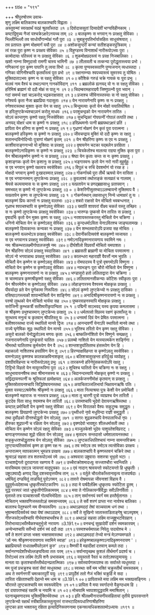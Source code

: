 +++
title = "१९१"

+++
श्रीपुरुषोत्तम उवाच-  
शृणु लक्ष्मि बालिकाश्च बालकाश्चापि विह्वलाः ।  
अस्तुवन्मां स्वरक्षार्थं यदहं श्रुतवाँस्तदा ॥१ ॥
दिवोदाससुतां दिव्यादेवीं भाग्यविहीनकाम् ।  
कष्टाद्विमुच्य नैजां यश्चक्रेऽक्षरेऽनयच्च ताम् ॥२ ॥
बालकृष्णः स भगवान् नः प्ररक्षतु सेविकाः ।  
भिल्लीभिल्लौ तव साधोर्योगान्मोक्षं गतौ पुरा ॥३ ॥
सुबाहुनृपतिर्भार्यासहितः साधुसंश्रयात् ।  
तव प्रतापतः कृष्ण मोक्षमार्गं ययौ पुरा ॥४ ॥
अशोकसुन्दरीं कन्यां सतीशङ्करपुत्रिकाम् ।  
त्वं ररक्ष पुरा कृष्ण नः प्ररक्षय सेविकाः ॥५ ॥
विहुण्डस्य विनाशार्थं नारीरूपोऽभवः पुरा ।  
कामोदायाः पतिस्त्वं स नः प्ररक्षतु सेविकाः ॥६ ॥
शुकमोक्षप्रदस्त्वं नः प्ररक्ष निजबालिकाः ।  
खशो नाम्ना विष्णुदासो रामणी चास्य भामिनी ॥७ ॥
लीलावती च तत्कन्या पुरोद्धृतास्त्वया प्रभो ।  
गणिकानां पुरा कृष्ण पापानि तु त्वया विभो ॥८ ॥
कृत्वा पुण्यस्वरूपाणि पुण्यजनान् व्यधास्तदा ।  
गणिका योगिनीश्चापि कृतवाँस्त्वं पुरा प्रभो ॥९ ॥
रक्षानाम्न्याः श्वपच्यास्त्वं सुमरस्य तु योषितः ।  
मुक्तिदाताऽभवः कृष्ण नः स रक्षतु सेविकाः ॥१ ०॥
कौशिकं गरुडं चक्रे गायकं यः पुरा प्रभुः ।  
मालवं नाम वैश्यं च तथाऽन्यान् गानकोविदान् ॥११ ॥
ब्रह्मलोकं ह्यनयद् यो नः स रक्षतु सेविकाः ।  
हरिमिश्रं ब्राह्मणं यो ददौ मोक्षं स पातु नः ॥१ २॥
चिदम्बरामहाराज्ञ्यै जिष्णुपत्न्यै पुरा भवान् ।  
गदां समर्प्य रक्षां चाऽकरोद् भद्रकराक्षसात् ॥१ ३॥
प्रजाश्च जीविनास्तस्याः स नो रक्षतु सेविकाः ।  
रणेश्वर्यः कृता नैजा ब्रह्मप्रिया गदासुताः ॥१४॥
येन नारायणेनापि कृष्णः स नः प्ररक्षतु ।  
रणेश्वरास्तथा मुक्ताः कृता येन स रक्षतु ॥१५॥
बिन्दुमत्याः कृतो येन मोक्षो ययातियोषितः ।  
स हरिलुण्टकेभ्यश्चाऽवनं करोतु माधवः ॥१६॥
परशुचन्द्रको येन नारायणेन तारितः ।  
सोऽयं कान्तगुणः कृष्णो रक्षतु निजसेविकाः ॥१७॥
सुचन्द्रिकां गोपपत्नीं गोपालं तत्पतिं तथा ।  
अनयद् योक्षरं धाम स कृष्णो नः प्ररक्षतु ॥१८॥
हरिप्रथमनोः पत्नी ब्रह्मपथाऽक्षरं प्रतिं ।  
प्रापिता येन हरिणा स कृष्णो नः प्ररक्षतु ॥१ ९॥
गृध्राणां मोक्षणं येन कृतं पुरा परात्मना ।  
बालकृष्णो हरिकृष्णः स कृष्णो नः प्ररक्षतु ॥२०॥
जीवचन्द्राय मुक्तिं यो ददौ कृष्णः स रक्षतु ।  
शतानन्दविनोदिन्योः पुत्राणां मोक्षणं कृतम् ॥२१ ॥
येन श्रीहरिणा कृष्णः स एव नः प्ररक्षतु ।  
काशीवाराङ्गनाभ्यो यो मुक्तिदः स प्ररक्षतु ॥२२॥
वृषायनेन चटका यद्बलेन प्ररक्षिता ।  
बालकृष्णोऽनादिकृष्णः स कृष्णो नः प्ररक्षतु ॥२३ ॥
चित्रकेतोश्च मालत्या राज्ञ्या मुक्तिः कृता पुरा ।  
येन श्रीबालकृष्णेन कृष्णो नः स प्ररक्षतु ॥२४॥
श्रेष्ठा येन कृताः सन्तः स नः कृष्णः प्ररक्षतु ।  
कृशाङ्गकः कृतो येन कृशानुः स प्ररक्षतु ॥२५॥
भङ्गास्वनः कृतो येन नरो नारी मुहुर्मुहुः ।  
स एव भगवान् कृष्णो रक्षत्वत्र स्वसेविकाः ॥१६॥
विपुलं च रुचिं देवशर्माणं यो ररक्ष ह ।  
मोक्षदो भगवान् कृष्णो दुःखादस्मात् प्ररक्षतु ॥२७॥
गोकर्णाख्ये पुरा तीर्थे ऋषयो येन वासिता ।  
स एव भगवानस्मान् लुण्टकेभ्यः प्ररक्षतु ॥२८ ॥
कुवलाश्वं तथोत्तङ्कं सत्यव्रतं च गालवम् ।  
श्रेयसे कल्पयामास यः स कृष्णः प्ररक्षतु ॥२९॥
यत्प्रतापेन च प्रणद्ब्रह्मसाधुः प्रतापवान् ।  
समभवत् स कृष्णो नो लुण्टकेभ्यः प्ररक्षतु ॥३ ० ॥
केशरिणीसुतश्चाऽऽलम्बायनो मुक्तिमाप वै ।  
यत्प्रतापेन कृष्णः स लुण्टकेभ्यः प्ररक्षतु ॥३ १ ॥
गोकर्णस्थान् लक्षसाधून् निन्ये धामाक्षरं तु यः ।  
बालकृष्णं प्रियः कान्तो नः प्ररक्षतु वल्लभाः ॥३२॥
शबरो राक्षसो येन मोचितो भवबन्धनात् ।  
गृध्रश्च श्वपचश्चापि स कृष्णोऽवतु सेविकाः ॥३३॥
ख्यातिं शापपरां वीक्ष्य चकर्त यस्तु तच्छिरः ।  
स नः कृष्णो लुण्टकेभ्यः प्ररक्षतु स्वसेविकाः ॥३४॥
भारुण्डः पुष्कसो येन तारितः स प्ररक्षतु ।  
वृषादर्भिः कृतो येन मुक्तः कृष्णः स रक्षतु ॥३५॥
नरशायस्तस्करस्तु मोचितो येन चक्रिणा ।  
धनिनो मोचिता येन स कृष्णोऽवतु सेविकाः ॥३६॥
कुन्दधर्माऽविता येनाऽवितश्च जाङ्घलामखः ।  
बालकृष्णो दिव्यकान्तः कन्यका नः प्ररक्षतु ॥३७॥
येन शम्भलवारोऽपि प्रजया सह मोचितः ।  
बालःकृष्णो वल्लभोऽत्र प्ररक्षतु स्वसेविकाः ॥३८॥
देवानीकदिव्यवंशे बालकृष्णो व्यजायत ।  
स एव भगवानत्र प्ररक्षतु स्वसेविकाः ॥३९॥
नमोऽनादिकृष्णनारायणाय स्वामिने नमः ।  
नमः श्रीकम्भरालक्ष्मीगोपालजनुषे नमः ॥४०॥
दीर्घशीलो विप्रवर्यो मोचितो यमपाशतः ।  
येन श्रीहरिणा सोऽयं प्ररक्षतु स्वदासिकाः ॥४१ ॥
ब्रह्मसती ब्राह्मणी या मोचिता परमात्मना ।  
सोऽयं नो भगवान्नाथः प्ररक्षतु स्वसेविकाः ॥४२॥
कालन्धरा महाराज्ञी वैवर्त्तो नाम भूपतिः ।  
मोचितौ येन कृष्णेन स कृष्णोऽवतु सेविकाः ॥४३॥
रोमपादस्य वै पुत्रो वृषगमोऽपि विष्णुना ।  
मोचितो येन कृष्णेन स कृष्णोऽवतु सेविकाः ॥४४॥
नग्रभङ्गः पुरा चौरो मोचितो येन विष्णुना ।  
बालकृष्णः कृष्णनारायणो नः स प्ररक्षतु ॥४५॥
भण्डासुरो हतो ललिताद्वारा येन चक्रिणा ।  
स चास्मान्नत्र कृष्णश्रीकृष्णो रक्षतु सेविकाः ॥४६॥
ललितामानसीकन्याः कोटिशः स्वीकृताः पुरा ।  
येन श्रीपरमेशेन स कृष्णोऽवतु सेविकाः ॥४७॥
लोहाङ्गारस्य वैश्यस्य मोक्षकृन्नः प्ररक्षतु ।  
पीवर्याद्या व्रते येन पूर्णकामा निरूपिताः ॥४८॥
सोऽयं कृष्णो लुण्टकेभ्यो नः प्ररक्षतु दासिकाः ।  
वसिष्ठाऽगस्त्यकौ शापान्मोचितौ येन शार्ङ्गिणा ॥४९॥
अनादिश्रीकृष्णनारायणो नः स प्ररक्षतु ।  
परुषो लुब्धको येन मोचितो भार्यया सह ॥५०॥
पुष्करवाहनस्यापि मोक्षकृन्नः प्ररक्षतु ।  
सरोजिनी कुम्भकर्त्री सतीश्वरीकृपान्विता ॥५ १ ॥
पद्मिनी साऽभवद् यस्य कृपया कमलासमा ।  
स श्रीकृष्णः प्रभुश्चास्मान् लुण्टकेभ्यः प्ररक्षतु ॥५ २॥
धर्मतपसो विप्रस्य रक्षणं कृतवाँस्तु यः ।  
सुरथस्य मनुत्वं च कृतवान् श्रीपतिस्तु यः ॥५ ३॥
धनवर्मा दिवं येन प्रेषितः परमात्मना ।  
बलीश्वरस्तथा राज्ये स्थापितो मानवे द्विजः ॥१४॥
आनन्दवर्णी येनाऽपि स्थापितो मानवे तथा ।  
राज्ये घृणेषिकः शूद्रः स्थापितो येन मानवे ॥५५॥
भूतिश्च तरितो येन कृष्ण रक्षतु सेविकाः ।  
असुरो बालको येनोद्धृतोऽस्य मणयः कृताः ॥५६॥
बाष्कलिर्नाशितो येन विष्णुर्नः सम्प्रक्षतु ।  
गजनारायणेनापि पुरुकृसरो घातितः ॥५७॥
प्रलम्बो नाशितो येन मत्स्यात्मकेन शार्ङ्गिणा ।  
भीमरथो घातितश्च कूर्मरूपेण येन वै ॥५८॥
शान्तशत्रुर्घातितश्च हंसरूपेण येन हि ।  
महाकालो नाशितश्च हयग्रीवेण येन तु ॥५९॥
हिरण्याक्षविहन्ता स कृष्णोऽवतु स्वसेविकाः ।  
वामनोऽवतु कृष्णश्च कालकाक्षविनाशकृत् ॥६०॥
बलिशत्र्वसुरहन्ता हरिर्दुःखं व्यपोहतु ।  
दशग्रीवविहन्ता च नारीरूपोऽवतु प्रभुः ॥६१ ॥
तारकघ्नो हरिर्नपुंसकरूपोऽपि रक्षतु ।  
टिट्टिभो विहतो येन मायूररूपिणा पुरा ॥६२॥
शुचिश्च घातितो येन चक्रिणा नः स रक्षतु ।  
साधुभावायनर्षेश्च तथा श्रीमानसस्य च ॥६३॥
चिदानन्दस्यापि मोक्षकृत् कृष्णो नः प्ररक्षतु ।  
सद्विद्यायनपत्नीं यः श्रुतिफलां ह्यमोक्षयत् ॥६४॥
अलर्कजननीमोक्षं कृतवान् स प्ररक्षतु ।  
मुक्तिस्रोतायनश्चापि सिद्धिवेषायनस्तथा ॥६५॥
अयाचिताञ्जलिभार्या भिक्षायनऋषिः पतिः ।  
मुक्ता यस्याऽऽश्रयेणैषः श्रीकृष्णो नः प्ररक्षतु ॥६६॥
माता नित्याश्रया पुत्रः केशी येन प्रमोचितौ ।  
बालकृष्णो महाराजः स नस्त्वत्र प्ररक्षतु ॥६७॥
माता तु चारणी पुत्रो व्याघ्रश्च येन तारितौ ।  
कूटदेवः पिता साधुः श्यामश्च येन तारितौ ॥६८॥
उत्तमश्चापि भूदेवो देवायनऋषिस्तथा ।  
कष्टात् प्रमोचितौ येन कृष्णो रक्षतु सेविका ॥६९॥
येन विरालको वैश्यः सकुटुम्बः समुद्धृतः ।  
बालकृष्णः प्रियप्राणो लुण्टकेभ्यः प्ररक्षतु ॥७०॥
पृथ्वीधरो नृपो मधुविन्दा राज्ञी समुद्धृतौ ।  
तथा दुर्वोढको दीनश्चोद्धृतो येन सोऽवतु ॥७१ ॥
सागरः शूद्रकश्चापि वेनपालाभिधो नृपः ।  
हीरुका शूद्रपत्नी च रक्षिता येन सोऽवतु ॥७२॥
वृक्णदेवो भावशूरः शीलधर्मासती तथा ।  
मोचिता येन कृष्णेन सोऽयं रक्षतु सेविकाः ॥७३॥
मञ्जुलकेशो भूदेवः पाशुपतेशविप्रराट् ।  
बाणाङ्गणस्तथा शूद्रो रक्षिता येन सोऽवतु ॥७४॥
मृतादनः सन्तदासो धर्मशालायनस्तथा ।  
शङ्कुधरश्चोद्धृताश्च येन सोऽवतु सेविकाः ॥७५॥
लुण्टकाधिपतिश्चायं नाम्ना सामन्तविक्रमः ।  
लुण्टयत्यतिसर्वस्वं कृष्ण हा कृष्ण रक्ष नः ॥७६॥
तव स्मोऽत्र तव स्मोऽत्र त्वत्सेविकाः प्ररक्षय ।  
अन्तरात्मन् व्यापकात्मन् भूमन्नत्र प्ररक्षय ॥७७॥
बालकाश्चापि वै कृष्णस्तवनं चक्रिरे तथा ।  
श्रुत्वाऽहं सहसा तत्र शतरूपोऽभवं रमे ॥७८॥
अश्ववारा उष्ट्रवाराः सशस्त्रा भूभृतो भटाः ।  
पञ्चाशद्वेगतो दूरादागता रक्षणाय वै ॥७९॥
उच्चैराक्रोशमादध्युः सज्जाश्चौरा भवन्त्विति ।  
मारयिष्याम एवाऽत्र जायन्तां मातृपुत्रकाः ॥८०॥
एवं नादान् श्रावयन्तो स्फोटयन्तो हि धूष्कृतीः ।  
उष्ट्राऽश्वाद्यैः क्षणाद् दिक्षु दशस्वावृत्तयँश्च तान् ॥८१ ॥
वर्तुले चौरलोकाँस्तानावृत्य राजपार्षदाः ।  
धर्षयितुं दण्डयितुं ताडयितुं पुरोऽगमन् ॥८२॥
तावत्ते रोषमापन्ना जीवनाशां विहाय वै ।  
दुद्रुवुर्मध्यदेशाच्च धूष्कृतीस्फोटकारिणः ॥८३॥
तदा मे पार्षदैर्लक्ष्मि धूष्कृतयः स्फोटिता द्रुतम् ।  
युद्धं परस्परं जातं धूष्कृतीगोलिकामयम् ॥८४॥
मया ते गोलिकायन्त्रैर्विद्धाः सर्वेऽतिगर्विताः ।  
मृतास्ते तत्र पञ्चाशत्सर्वे गोल्यभिभेदिताः ॥८५॥
तान् सर्वाननयं स्वर्गं मम हस्तैर्मृतानतः ।  
मोचितान् भक्तवणिजस्ततोऽहं समसान्त्वयम् ॥८६॥
ते सर्वे शरणं प्राप्ता नरा नार्यश्च बालिकाः ।  
बालाश्च पेतुश्चरणे मम सैन्यपरूपिणः ॥८७॥
अथाऽहमददां तेषां सञ्चयात्म धनं तथा ।  
भूषाम्बरादिसर्वस्वं यथा येषां तथाऽददाम् ॥८८॥
सर्वे ते सुखिनो जातास्ताडिताङ्गेषु चाऽस्पृशम् ।  
नीरुजस्तेऽभवँश्चापि नीर्भयाश्चाभवँश्च ते ॥८९॥
अथाऽहं सहसा लक्ष्मि वाज्युष्ट्रभटविग्रहान् ।  
तिरोभाव्याऽभवँश्चैकश्चतुर्भुजो नरायणः ॥3.191.९०॥
वनचन्द्रं सुखादेवीं दर्शनं स्वमकारयम् ।  
अन्येभ्यश्चापि सर्वेभ्यो दर्शनं स्वं ददौ तदा ॥९१॥
परमाश्चर्यमापन्ना निपेतुः पादयोश्च मे ।  
सर्वे ते शरणं प्राप्ता भक्ता भक्तसमास्तथा ॥९२॥
अथाऽहमददां तेभ्यो मन्त्रं मेऽरण्यमण्डले ।  
'ओं नमः श्रीकृष्णनारायणाय स्वामिने स्वाहा' ॥९३॥
हरेकृष्णबालकृष्णाऽनादिकृष्णनरायण ' ।  
ब्रह्मप्रियापते राधालक्ष्मीपतेऽवनं कुरु' ॥९४॥
वैष्णवीं वै महादीक्षां दत्तवान् कमले तदा ।  
सर्वानरण्यदेशाँश्चोल्लङ्घयित्वा ततः परम् ॥९५॥
सर्वानापृच्छथ कुशलं तीर्थमार्गं प्रदर्श्य च ।  
तिरोऽभवं तत्र लक्ष्मि तेऽपि शनैः प्रभासकम् ॥९६॥
ययुस्ततो रैवतं च ततोऽश्वपट्टमाययुः ।  
मानता याः कृताश्चासँस्तीर्थदानप्रतात्मिकाः ॥९७॥
सर्वस्वार्पणरूपाश्च ताः सर्वास्ते व्यधुस्तदा ।  
मम पूजां प्रचक्रुश्च सतां सेवां व्यधुस्तथा ॥९८॥
स्वस्थाः सर्वे मम भक्तिं चक्रुस्तीर्थं समस्तकम् ।  
अथ ते स्वर्णनगरीं चमत्कारपुरीं ययुः ॥९९॥
प्रापुर्देशं ततो नैजं भक्तिं चक्रुर्हि मे सदा ।  
तारिता रक्षिताश्चापि देहान्ते मम धाम च ॥3.191.१ ००॥
प्रापितास्ते मया लक्ष्मि मम भक्तप्रसङ्गिनः ।  
चौरास्ते लुण्टकाश्चापि मम स्वरूपवेदिनः ॥१ ०१॥
प्रापिता वै मया स्वर्गादन्ते वैकुण्ठधाम हि ।  
एवं दयापरश्चाहं रक्षामि च नयामि च ॥१ ०२॥
मोचयामि भवपाशादुद्धरामि ममाश्रितान् ।  
पठनाच्छ्रवणादस्य भुक्तिर्मुक्तिर्भवेत्तथा ॥१ ०३॥
इति श्रीलक्ष्मीनारायणीयसंहितायां तृतीये द्वापरसन्ताने लुण्टकेभ्यो रक्षार्थं स्त्रीबालिकास्तुत्युत्तरं राजभटादिरूपधारिणाश्रीहरिणा  
लुण्टका हता भक्तास्तु रक्षिता इत्यादिनिरूपणनामा एकनवत्यधिकशततमोऽध्यायः ॥१९१ ॥
    
